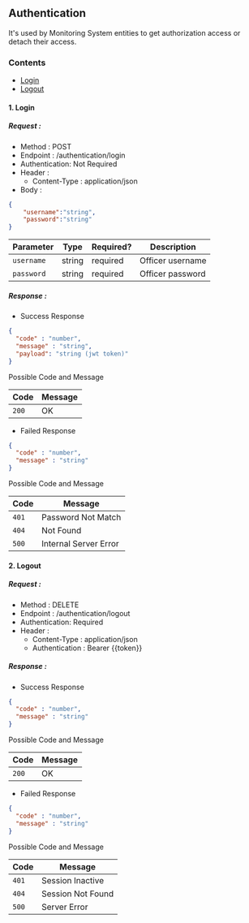 ## Authentication

It's used by Monitoring System entities to get authorization access or detach their access.

### Contents
- [Login](#1-login)
- [Logout](#2-logout)

#### 1. Login

##### Request :
- Method : POST
- Endpoint : /authentication/login
- Authentication: Not Required
- Header :
    * Content-Type : application/json
- Body :

```json
{
    "username":"string",
    "password":"string"
}
```

| Parameter  | Type   | Required? | Description      |
|------------|--------|-----------|------------------|
| `username` | string | required  | Officer username |
| `password` | string | required  | Officer password |

##### Response :

- Success Response
```json
{
  "code" : "number",
  "message" : "string",
  "payload": "string (jwt token)"
}
```

Possible Code and Message

| Code  | Message |
|-------|---------|
| `200` | OK      |

- Failed Response
```json
{
  "code" : "number",
  "message" : "string"
}
```

Possible Code and Message

| Code  | Message               |
|-------|-----------------------|
| `401` | Password Not Match    |
| `404` | Not Found             |
| `500` | Internal Server Error |

#### 2. Logout

##### Request :
- Method : DELETE
- Endpoint : /authentication/logout
- Authentication: Required
- Header :
    * Content-Type : application/json
    * Authentication : Bearer {{token}}

##### Response :

- Success Response
```json
{
  "code" : "number",
  "message" : "string"
}
```

Possible Code and Message

| Code  | Message |
|-------|---------|
| `200` | OK      |

- Failed Response
```json
{
  "code" : "number",
  "message" : "string"
}
```

Possible Code and Message

| Code  | Message           |
|-------|-------------------|
| `401` | Session Inactive  |
| `404` | Session Not Found |
| `500` | Server Error      |